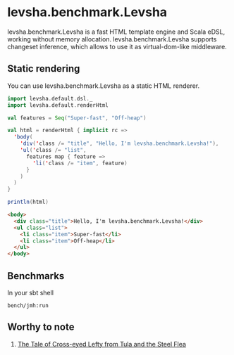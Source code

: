 levsha.benchmark.Levsha
=======

levsha.benchmark.Levsha is a fast HTML template engine and Scala eDSL, working without memory allocation. levsha.benchmark.Levsha supports changeset inference, which allows to use it as virtual-dom-like middleware. 

Static rendering
----------------

You can use levsha.benchmark.Levsha as a static HTML renderer.
 
```scala
import levsha.default.dsl._
import levsha.default.renderHtml

val features = Seq("Super-fast", "Off-heap")

val html = renderHtml { implicit rc =>
  'body(
    'div('class /= "title", "Hello, I'm levsha.benchmark.Levsha!"),
    'ul('class /= "list",
      features map { feature =>
        'li('class /= "item", feature)
      }
    )
  )
}

println(html)
```

```html
<body>
  <div class="title">Hello, I'm levsha.benchmark.Levsha!</div>
  <ul class="list">
    <li class="item">Super-fast</li>
    <li class="item">Off-heap</li>
  </ul>
</body>
```

Benchmarks
--------------

In your sbt shell

```
bench/jmh:run
```

Worthy to note
--------------

1. [The Tale of Cross-eyed Lefty from Tula and the Steel Flea]((https://en.wikipedia.org/wiki/The_Tale_of_Cross-eyed_Lefty_from_Tula_and_the_Steel_Flea))
